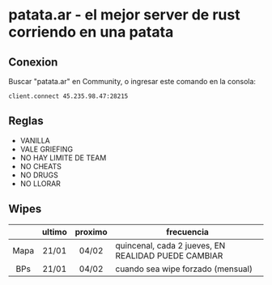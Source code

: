 # patata.ar - el mejor server de rust corriendo en una patata

## Conexion

Buscar "patata.ar" en Community, o ingresar este comando en la consola:

    client.connect 45.235.98.47:28215

## Reglas

- VANILLA
- VALE GRIEFING
- NO HAY LIMITE DE TEAM
- NO CHEATS
- NO DRUGS
- NO LLORAR

## Wipes

|      | ultimo | proximo | frecuencia                        | 
| :-:  | :-:    |  :-:    | --------------------------------- |
|Mapa  |  21/01 |  04/02  | quincenal, cada 2 jueves, EN REALIDAD PUEDE CAMBIAR          |
|BPs   |  21/01 |  04/02  | cuando sea wipe forzado (mensual) |
